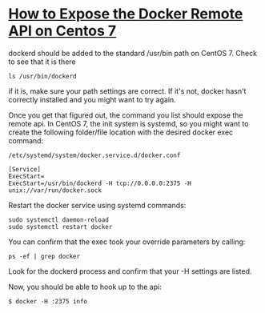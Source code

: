 # [How to Expose the Docker Remote API on Centos 7](https://forums.docker.com/t/expose-the-docker-remote-api-on-centos-7/26022)

dockerd should be added to the standard /usr/bin path on CentOS 7. 
Check to see that it is there 
```
ls /usr/bin/dockerd
```
if it is, make sure your path settings are correct. If it's not, docker hasn't correctly installed and you might want to try again.

Once you get that figured out, the command you list should expose the remote api. In CentOS 7, the init system is systemd, so you might want to create the following folder/file location with the desired docker exec command:
```
/etc/systemd/system/docker.service.d/docker.conf
```
```
[Service]
ExecStart=
ExecStart=/usr/bin/dockerd -H tcp://0.0.0.0:2375 -H unix://var/run/docker.sock
```

Restart the docker service using systemd commands:
```
sudo systemctl daemon-reload
sudo systemctl restart docker
```
You can confirm that the exec took your override parameters by calling:
```
ps -ef | grep docker
```
Look for the dockerd process and confirm that your -H settings are listed.

Now, you should be able to hook up to the api: 
```
$ docker -H :2375 info
```
